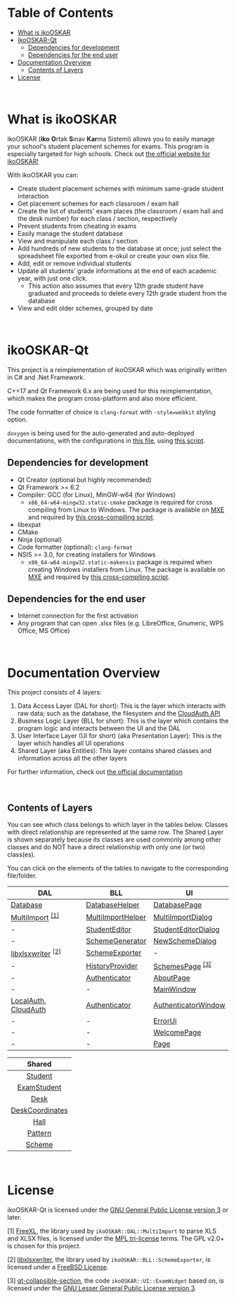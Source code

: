 # Table of Contents
* [What is ikoOSKAR](#what-is-ikooskar)
* [ikoOSKAR-Qt](#ikooskar-qt)
	- [Dependencies for development](#dependencies-for-development)
	- [Dependencies for the end user](#dependencies-for-the-end-user)
* [Documentation Overview](#documentation-overview)
	- [Contents of Layers](#contents-of-layers)
* [License](#license)

&nbsp;

# What is ikoOSKAR
ikoOSKAR (**iko** **O**rtak **S**ınav **Kar**ma Sistemi) allows you to easily manage
your school's student placement schemes for exams. This program is especially
targeted for high schools. Check out 
[the official website for ikoOSKAR!](https://ikooskar.com.tr)

With ikoOSKAR you can:

* Create student placement schemes with minimum same-grade student interaction
* Get placement schemes for each classroom / exam hall
* Create the list of students' exam places (the classroom / exam hall and the
desk number) for each class / section, respectively
* Prevent students from cheating in exams
* Easily manage the student database
* View and manipulate each class / section
* Add hundreds of new students to the database at once; just select the 
spreadsheet file exported from e-okul or create your own xlsx file.
* Add, edit or remove individual students
* Update all students' grade informations at the end of each academic year, with
just one click.
  - This action also assumes that every 12th grade student have graduated and 
proceeds to delete every 12th grade student from the database 
* View and edit older schemes, grouped by date

&nbsp;

# ikoOSKAR-Qt
This project is a reimplementation of ikoOSKAR which was originally written in 
C# and .Net Framework.

C++17 and Qt Framework 6.x are being used for this reimplementation, which makes the
program cross-platform and also more efficient.

The code formatter of choice is `clang-format` with `-style=webkit` styling 
option.

`doxygen` is being used for the auto-generated and auto-deployed documentations, 
with the configurations in [this file](/Doxyfile), using 
[this script](/scripts/generate-docs.sh).

## Dependencies for development
* Qt Creator (optional but highly recommended)
* Qt Framework >= 6.2
* Compiler: GCC (for Linux), MinGW-w64 (for Windows)
  - `x86_64-w64-mingw32.static-cmake` package is required for cross compiling
from Linux to Windows. The package is available on [MXE](https://mxe.cc) and
required by [this cross-compiling script](/scripts/compile4win32.sh).
* libexpat
* CMake
* Ninja (optional)
* Code formatter (optional): `clang-format`
* NSIS >= 3.0, for creating installers for Windows
  - `x86_64-w64-mingw32.static-makensis` package is required when creating
Windows installers from Linux. The package is available on [MXE](https://mxe.cc) 
and required by [this cross-compiling script](/scripts/compile4win32.sh).

## Dependencies for the end user
* Internet connection for the first activation
* Any program that can open .xlsx files (e.g. LibreOffice, Gnumeric, WPS Office, MS Office)

&nbsp;

# Documentation Overview
This project consists of 4 layers:

1. Data Access Layer (DAL for short): This is the layer which interacts with raw
 data; such as the database, the filesystem and the [CloudAuth API](https://github.com/ikolomiko/ikooskar-cloudauth)
2. Business Logic Layer (BLL for short): This is the layer which contains the 
program logic and interacts between the UI and the DAL
3. User Interface Layer (UI for short) (aka Presentation Layer): This is the 
layer which handles all UI operations
4. Shared Layer (aka Entities): This layer contains shared classes and 
information across all the other layers

For further information, check out [the official documentation](https://ikolomiko.github.io/ikooskar-qt/annotated.html)

&nbsp;

## Contents of Layers
You can see which class belongs to which layer in the tables below. Classes with 
direct relationship are represented at the same row. The Shared Layer is shown
separately because its classes are used commonly among other classes and do NOT
have a direct relationship with only one (or two) class(es).

You can click on the elements of the tables to navigate to 
the corresponding file/folder.


|DAL			|BLL				|UI
----------------|-------------------|-----------------------
| [Database](/src/DAL/Database) | [DatabaseHelper](/src/BLL/DatabaseHelper) | [DatabasePage](/src/UI/DatabasePage)
| [MultiImport](/src/DAL/MultiImport) <sup>[[1]](#license)</sup>	| [MultiImportHelper](/src/BLL/MultiImportHelper)	| [MultiImportDialog](/src/UI/MultiImportDialog)
| -				| [StudentEditor](/src/BLL/StudentEditor) | [StudentEditorDialog](/src/UI/StudentEditorDialog)
| -				| [SchemeGenerator](/src/BLL/SchemeGenerator)	| [NewSchemeDialog](/src/UI/NewSchemeDialog)
| [libxlsxwriter](https://github.com/jmcnamara/libxlsxwriter) <sup>[[2]](#license)</sup>	| [SchemeExporter](/src/BLL/SchemeExporter)	| -
| -				| [HistoryProvider](/src/BLL/HistoryProvider)	| [SchemesPage](/src/UI/SchemesPage) <sup>[[3]](#license)</sup>
| -				| [Authenticator](/src/BLL/Authenticator) 	| [AboutPage](/src/UI/AboutPage)
| - 			| - 				| [MainWindow](/src/UI/MainWindow)
| [LocalAuth](/src/DAL/LocalAuth), [CloudAuth](/src/DAL/CloudAuth) 			| [Authenticator](/src/BLL/Authenticator) 	| [AuthenticatorWindow](/src/UI/AuthenticatorWindow)
| -       		| -         		| [ErrorUi](/src/UI/ErrorUi)
| -	            | -                 | [WelcomePage](/src/UI/WelcomePage)
| -				| -					| [Page](/src/UI/Common/page.h)


|Shared	|
|:-------------:|
|[Student](/src/Shared/student.h)		|
|[ExamStudent](/src/Shared/examstudent.h)	|
|[Desk](/src/Shared/desk.h)			|
|[DeskCoordinates](/src/Shared/deskcoordinates.h) |
|[Hall](/src/Shared/hall.h)			|
|[Pattern](/src/Shared/pattern.h)		|
|[Scheme](/src/Shared/scheme.h)			|

&nbsp;

# License
ikoOSKAR-Qt is licensed under the [GNU General Public License version 3](/LICENSE) or later.

[1] [FreeXL](https://www.gaia-gis.it/fossil/freexl/home), the library used by `ikoOSKAR::DAL::MultiImport` to parse XLS and XLSX files, is licensed under the [MPL tri-license](http://www.mozilla.org/MPL/boilerplate-1.1/mpl-tri-license-html) terms.
The GPL v2.0+ is chosen for this project.

[2] [libxlsxwriter](https://github.com/jmcnamara/libxlsxwriter), the library used by `ikoOSKAR::BLL::SchemeExporter`, is licensed under a [FreeBSD License](https://github.com/jmcnamara/libxlsxwriter/blob/main/License.txt).

[3] [qt-collapsible-section](https://github.com/MichaelVoelkel/qt-collapsible-section), the code `ikoOSKAR::UI::ExamWidget` based on, is licensed under the [GNU Lesser General Public License version 3](https://github.com/MichaelVoelkel/qt-collapsible-section/blob/master/LICENSE).
